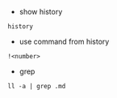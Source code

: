- show history

```
history
```

- use command from history

```
!<number>
```

- grep

```
ll -a | grep .md
```

